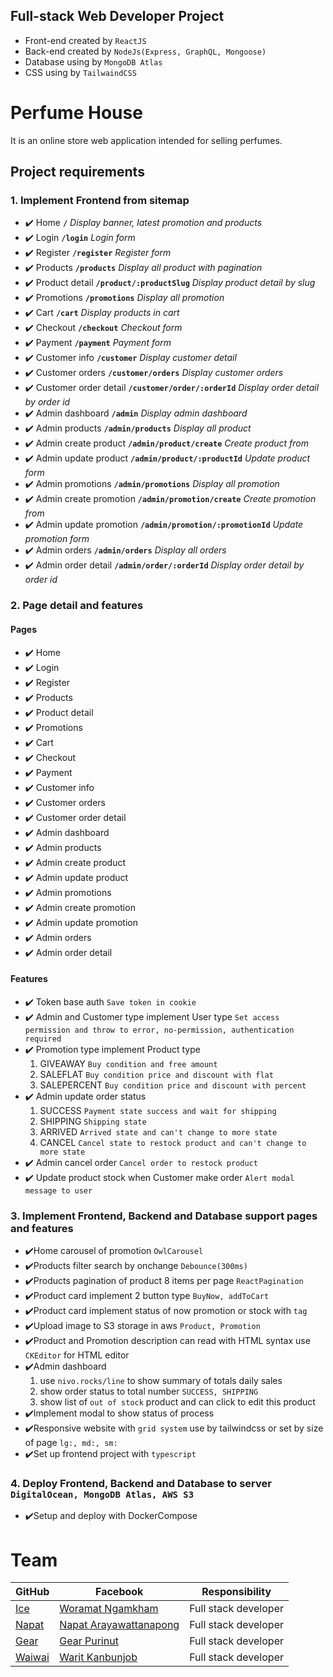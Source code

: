 ## Full-stack Web Developer Project
- Front-end created by `ReactJS`
- Back-end created by `NodeJs(Express, GraphQL, Mongoose)`
- Database using by `MongoDB Atlas`
- CSS using by `TailwaindCSS`

# Perfume House
It is an online store web application intended for selling perfumes.

## Project requirements
### 1. Implement Frontend from sitemap
- :heavy_check_mark: Home **`/`** *Display banner, latest promotion and products*
- :heavy_check_mark: Login **`/login`** *Login form*
- :heavy_check_mark: Register **`/register`** *Register form*
- :heavy_check_mark: Products **`/products`** *Display all product with pagination*
- :heavy_check_mark: Product detail **`/product/:productSlug`** *Display product detail by slug*
- :heavy_check_mark: Promotions **`/promotions`** *Display all promotion*
- :heavy_check_mark: Cart **`/cart`** *Display products in cart*
- :heavy_check_mark: Checkout **`/checkout`** *Checkout form*
- :heavy_check_mark: Payment **`/payment`** *Payment form*
- :heavy_check_mark: Customer info **`/customer`** *Display customer detail*
- :heavy_check_mark: Customer orders **`/customer/orders`** *Display customer orders*
- :heavy_check_mark: Customer order detail **`/customer/order/:orderId`** *Display order detail by order id*
- :heavy_check_mark: Admin dashboard **`/admin`** *Display admin dashboard*
- :heavy_check_mark: Admin products **`/admin/products`** *Display all product*
- :heavy_check_mark: Admin create product **`/admin/product/create`** *Create product from*
- :heavy_check_mark: Admin update product **`/admin/product/:productId`** *Update product form*
- :heavy_check_mark: Admin promotions **`/admin/promotions`** *Display all promotion*
- :heavy_check_mark: Admin create promotion **`/admin/promotion/create`** *Create promotion from*
- :heavy_check_mark: Admin update promotion **`/admin/promotion/:promotionId`** *Update promotion form*
- :heavy_check_mark: Admin orders **`/admin/orders`** *Display all orders*
- :heavy_check_mark: Admin order detail **`/admin/order/:orderId`** *Display order detail by order id*
### 2. Page detail and features
#### Pages
- :heavy_check_mark: Home
- :heavy_check_mark: Login
- :heavy_check_mark: Register
- :heavy_check_mark: Products
- :heavy_check_mark: Product detail
- :heavy_check_mark: Promotions
- :heavy_check_mark: Cart
- :heavy_check_mark: Checkout
- :heavy_check_mark: Payment
- :heavy_check_mark: Customer info
- :heavy_check_mark: Customer orders
- :heavy_check_mark: Customer order detail
- :heavy_check_mark: Admin dashboard
- :heavy_check_mark: Admin products
- :heavy_check_mark: Admin create product
- :heavy_check_mark: Admin update product
- :heavy_check_mark: Admin promotions
- :heavy_check_mark: Admin create promotion
- :heavy_check_mark: Admin update promotion
- :heavy_check_mark: Admin orders
- :heavy_check_mark: Admin order detail
#### Features
- :heavy_check_mark: Token base auth `Save token in cookie`
- :heavy_check_mark: Admin and Customer type implement User type `Set access permission and throw to error, no-permission, authentication required`
- :heavy_check_mark: Promotion type implement Product type
    1. GIVEAWAY `Buy condition and free amount`
    2. SALEFLAT `Buy condition price and discount with flat`
    3. SALEPERCENT `Buy condition price and discount with percent`
- :heavy_check_mark: Admin update order status
    1. SUCCESS `Payment state success and wait for shipping`
    2. SHIPPING `Shipping state`
    3. ARRIVED `Arrived state and can't change to more state`
    4. CANCEL `Cancel state to restock product and can't change to more state`
- :heavy_check_mark: Admin cancel order `Cancel order to restock product`
- :heavy_check_mark: Update product stock when Customer make order `Alert modal message to user`
### 3. Implement Frontend, Backend and Database support pages and features
- :heavy_check_mark:Home carousel of promotion `OwlCarousel`
- :heavy_check_mark:Products filter search by onchange `Debounce(300ms)`
- :heavy_check_mark:Products pagination of product 8 items per page `ReactPagination`
- :heavy_check_mark:Product card implement 2 button type `BuyNow, addToCart`
- :heavy_check_mark:Product card implement status of now promotion or stock with `tag`
- :heavy_check_mark:Upload image to S3 storage in aws `Product, Promotion`
- :heavy_check_mark:Product and Promotion description can read with HTML syntax use `CKEditor` for HTML editor
- :heavy_check_mark:Admin dashboard
    1. use `nivo.rocks/line` to show summary of totals daily sales
    2. show order status to total number `SUCCESS, SHIPPING`
    3. show list of `out of stock` product and can click to edit this product
- :heavy_check_mark:Implement modal to show status of process
- :heavy_check_mark:Responsive website with `grid system` use by tailwindcss or set by size of page `lg:, md:, sm:`
- :heavy_check_mark:Set up frontend project with `typescript`
### 4. Deploy Frontend, Backend and Database to server `DigitalOcean, MongoDB Atlas, AWS S3`
- :heavy_check_mark:Setup and deploy with DockerCompose

Team
======

|GitHub         |Facebook              |Responsibility              |
|-----------------|----------------------|----------------------|
|[Ice](https://github.com/Icyscools)|[Woramat Ngamkham](https://www.facebook.com/woramat.ngamkham)|Full stack developer|
|[Napat](https://github.com/NAPATKRUP)|[Napat Arayawattanapong](https://www.facebook.com/napat.arayawattanapong)|Full stack developer|
|[Gear](https://github.com/gearprn)|[Gear Purinut](https://www.facebook.com/gearprn)|Full stack developer|
|[Waiwai](https://github.com/vivi00008)|[Warit Kanbunjob](https://www.facebook.com/wai.waritkanbunjob)|Full stack developer|
